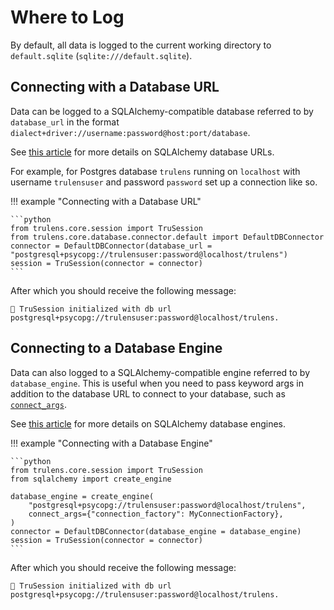 # Where to Log

By default, all data is logged to the current working directory to `default.sqlite` (`sqlite:///default.sqlite`).

## Connecting with a Database URL

Data can be logged to a SQLAlchemy-compatible database referred to by `database_url` in the format `dialect+driver://username:password@host:port/database`.

See [this article](https://docs.sqlalchemy.org/en/20/core/engines.html#database-urls) for more details on SQLAlchemy database URLs.

For example, for Postgres database `trulens` running on `localhost` with username `trulensuser` and password `password` set up a connection like so.

!!! example "Connecting with a Database URL"

    ```python
    from trulens.core.session import TruSession
    from trulens.core.database.connector.default import DefaultDBConnector
    connector = DefaultDBConnector(database_url = "postgresql+psycopg://trulensuser:password@localhost/trulens")
    session = TruSession(connector = connector)
    ```

After which you should receive the following message:

```
🦑 TruSession initialized with db url postgresql+psycopg://trulensuser:password@localhost/trulens.
```

## Connecting to a Database Engine

Data can also logged to a SQLAlchemy-compatible engine referred to by `database_engine`. This is useful when you need to pass keyword args in addition to the database URL to connect to your database, such as [`connect_args`](https://docs.sqlalchemy.org/en/20/core/engines.html#sqlalchemy.create_engine.params.connect_args).

See [this article](https://docs.sqlalchemy.org/en/20/core/engines.html#database-urls) for more details on SQLAlchemy database engines.

!!! example "Connecting with a Database Engine"

    ```python
    from trulens.core.session import TruSession
    from sqlalchemy import create_engine

    database_engine = create_engine(
        "postgresql+psycopg://trulensuser:password@localhost/trulens",
        connect_args={"connection_factory": MyConnectionFactory},
    )
    connector = DefaultDBConnector(database_engine = database_engine)
    session = TruSession(connector = connector)
    ```

After which you should receive the following message:

```
🦑 TruSession initialized with db url postgresql+psycopg://trulensuser:password@localhost/trulens.
```
